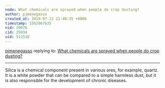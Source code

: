 ```yaml
---
node: What chemicals are sprayed when people do crop dusting? 
author: pjmenegasso
created_at: 2019-07-12 21:40:35 +0000
timestamp: 1562967635
nid: 20076
cid: 25034
uid: 511510
---
```




[pjmenegasso](../profile/pjmenegasso) replying to: [What chemicals are sprayed when people do crop dusting? ](../notes/stevie/07-11-2019/what-chemicals-are-sprayed-when-people-do-crop-dusting)

----
Silica is a chemical component present in various ores, for example, quartz. It is a white powder that can be compared to a simple harmless dust, but it is also responsible for the development of chronic diseases.